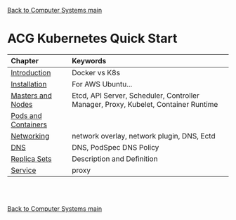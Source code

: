 [Back to Computer Systems main](../../../README.md)

# ACG Kubernetes Quick Start

|Chapter|Keywords|
|:------|:-------|
|[Introduction](./01/note.md)|Docker vs K8s|
|[Installation](./02/note.md)|For AWS Ubuntu...|
|[Masters and Nodes](./03/note.md)|Etcd, API Server, Scheduler, Controller Manager, Proxy, Kubelet, Container Runtime|
|[Pods and Containers](./04/note.md)||
|[Networking](./05/note.md)|network overlay, network plugin, DNS, Ectd|
|[DNS](./06/note.md)|DNS, PodSpec DNS Policy|
|[Replica Sets](./07/note.md)|Description and Definition|
|[Service](./08/note.md)|proxy|


<br><br>


[Back to Computer Systems main](../../../README.md)